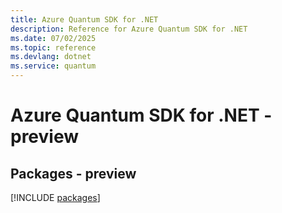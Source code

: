 ```yaml
---
title: Azure Quantum SDK for .NET
description: Reference for Azure Quantum SDK for .NET
ms.date: 07/02/2025
ms.topic: reference
ms.devlang: dotnet
ms.service: quantum
---
```

# Azure Quantum SDK for .NET - preview
## Packages - preview
[!INCLUDE [packages](quantum-index.md)]